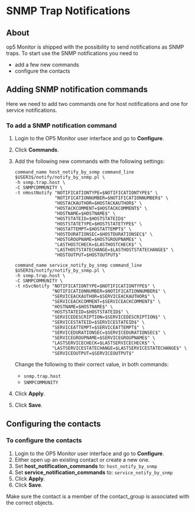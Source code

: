 # SNMP Trap Notifications

## About

op5 Monitor is shipped with the possibility to send notifications as SNMP traps. To start use the SNMP notifications you need to

- add a few new commands
- configure the contacts

## Adding SNMP notification commands

Here we need to add two commands one for host notifications and one for service notifications.

### To add a SNMP notification command

1. Login to the OP5 Monitor user interface and go to **Configure**.
2. Click **Commands**.
3. Add the following new commands with the following settings:

    ```
    command_name host_notify_by_snmp command_line $USER3$/notify/notify_by_snmp.pl \
    -h snmp.trap.host \
    -C SNMPCOMMUNITY \
    -t nHostNotify "NOTIFICATIONTYPE=$NOTIFICATIONTYPE$" \
                   "NOTIFICATIONNUMBER=$NOTIFICATIONNUMBER$" \
                   "HOSTACKAUTHOR=$HOSTACKAUTHOR$" \
                   "HOSTACKCOMMENT=$HOSTACKCOMMENT$" \
                   "HOSTNAME=$HOSTNAME$" \
                   "HOSTSTATEID=$HOSTSTATEID$" 
                   "HOSTSTATETYPE=$HOSTSTATETYPE$" \
                   "HOSTATTEMPT=$HOSTATTEMPT$" \
                   "HOSTDURATIONSEC=$HOSTDURATIONSEC$" \
                   "HOSTGROUPNAME=$HOSTGROUPNAME$" \
                   "LASTHOSTCHECK=$LASTHOSTCHECK$" \
                   "LASTHOSTSTATECHANGE=$LASTHOSTSTATECHANGE$" \
                   "HOSTOUTPUT=$HOSTOUTPUT$" 
    ```
 
    ```
    command_name service_notify_by_snmp command_line $USER3$/notify/notify_by_snmp.pl \
    -h snmp.trap.host \
    -C SNMPCOMMUNITY \
    -t nSvcNotify "NOTIFICATIONTYPE=$NOTIFICATIONTYPE$" \
                  "NOTIFICATIONNUMBER=$NOTIFICATIONNUMBER$" \
                  "SERVICEACKAUTHOR=$SERVICEACKAUTHOR$" \
                  "SERVICEACKCOMMENT=$SERVICEACKCOMMENT$" \
                  "HOSTNAME=$HOSTNAME$" \
                  "HOSTSTATEID=$HOSTSTATEID$" \
                  "SERVICEDESCRIPTION=$SERVICEDESCRIPTION$" \
                  "SERVICESTATEID=$SERVICESTATEID$" \
                  "SERVICEATTEMPT=$SERVICEATTEMPT$" \
                  "SERVICEDURATIONSEC=$SERVICEDURATIONSEC$" \
                  "SERVICEGROUPNAME=$SERVICEGROUPNAME$" \
                  "LASTSERVICECHECK=$LASTSERVICECHECK$" \
                  "LASTSERVICESTATECHANGE=$LASTSERVICESTATECHANGE$" \
                  "SERVICEOUTPUT=$SERVICEOUTPUT$"
    ```

    Change the following to their correct value, in both commands:
   
    - `snmp.trap.host`
    - `SNMPCOMMUNITY`

4. Click **Apply**.
5. Click **Save**.

## Configuring the contacts

### To configure the contacts

1. Login to the OP5 Monitor user interface and go to **Configure**.
2. Either open up an existing contact or create a new one.
3. Set **host\_notification\_commands** to: `host_notify_by_snmp`
4. Set **service\_notification\_commands** to: `service_notify_by_snmp`
5. Click **Apply**.
6. Click **Save**.

Make sure the contact is a member of the contact\_group is associated with the correct objects.

